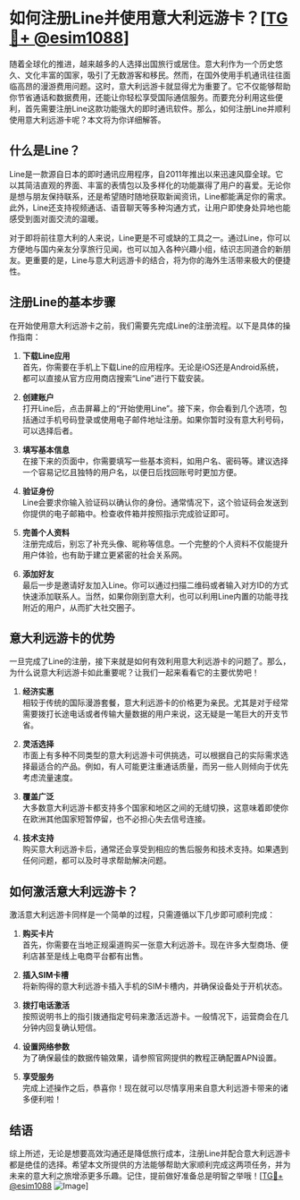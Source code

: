 # 如何注册Line并使用意大利远游卡？[[TG💪+ @esim1088](https://t.me/s/esim1088)]

随着全球化的推进，越来越多的人选择出国旅行或居住。意大利作为一个历史悠久、文化丰富的国家，吸引了无数游客和移民。然而，在国外使用手机通讯往往面临高昂的漫游费用问题。这时，意大利远游卡就显得尤为重要了。它不仅能够帮助你节省通话和数据费用，还能让你轻松享受国际通信服务。而要充分利用这些便利，首先需要注册Line这款功能强大的即时通讯软件。那么，如何注册Line并顺利使用意大利远游卡呢？本文将为你详细解答。

## 什么是Line？

Line是一款源自日本的即时通讯应用程序，自2011年推出以来迅速风靡全球。它以其简洁直观的界面、丰富的表情包以及多样化的功能赢得了用户的喜爱。无论你是想与朋友保持联系，还是希望随时随地获取新闻资讯，Line都能满足你的需求。此外，Line还支持视频通话、语音聊天等多种沟通方式，让用户即使身处异地也能感受到面对面交流的温暖。

对于即将前往意大利的人来说，Line更是不可或缺的工具之一。通过Line，你可以方便地与国内亲友分享旅行见闻，也可以加入各种兴趣小组，结识志同道合的新朋友。更重要的是，Line与意大利远游卡的结合，将为你的海外生活带来极大的便捷性。

## 注册Line的基本步骤

在开始使用意大利远游卡之前，我们需要先完成Line的注册流程。以下是具体的操作指南：

1. **下载Line应用**  
   首先，你需要在手机上下载Line的应用程序。无论是iOS还是Android系统，都可以直接从官方应用商店搜索“Line”进行下载安装。

2. **创建账户**  
   打开Line后，点击屏幕上的“开始使用Line”。接下来，你会看到几个选项，包括通过手机号码登录或使用电子邮件地址注册。如果你暂时没有意大利号码，可以选择后者。

3. **填写基本信息**  
   在接下来的页面中，你需要填写一些基本资料，如用户名、密码等。建议选择一个容易记忆且独特的用户名，以便日后找回账号时更加方便。

4. **验证身份**  
   Line会要求你输入验证码以确认你的身份。通常情况下，这个验证码会发送到你提供的电子邮箱中。检查收件箱并按照指示完成验证即可。

5. **完善个人资料**  
   注册完成后，别忘了补充头像、昵称等信息。一个完整的个人资料不仅能提升用户体验，也有助于建立更紧密的社会关系网。

6. **添加好友**  
   最后一步是邀请好友加入Line。你可以通过扫描二维码或者输入对方ID的方式快速添加联系人。当然，如果你刚到意大利，也可以利用Line内置的功能寻找附近的用户，从而扩大社交圈子。

## 意大利远游卡的优势

一旦完成了Line的注册，接下来就是如何有效利用意大利远游卡的问题了。那么，为什么说意大利远游卡如此重要呢？让我们一起来看看它的主要优势吧！

1. **经济实惠**  
   相较于传统的国际漫游套餐，意大利远游卡的价格更为亲民。尤其是对于经常需要拨打长途电话或者传输大量数据的用户来说，这无疑是一笔巨大的开支节省。

2. **灵活选择**  
   市面上有多种不同类型的意大利远游卡可供挑选，可以根据自己的实际需求选择最适合的产品。例如，有人可能更注重通话质量，而另一些人则倾向于优先考虑流量速度。

3. **覆盖广泛**  
   大多数意大利远游卡都支持多个国家和地区之间的无缝切换，这意味着即使你在欧洲其他国家短暂停留，也不必担心失去信号连接。

4. **技术支持**  
   购买意大利远游卡后，通常还会享受到相应的售后服务和技术支持。如果遇到任何问题，都可以及时寻求帮助解决问题。

## 如何激活意大利远游卡？

激活意大利远游卡同样是一个简单的过程，只需遵循以下几步即可顺利完成：

1. **购买卡片**  
   首先，你需要在当地正规渠道购买一张意大利远游卡。现在许多大型商场、便利店甚至是线上电商平台都有出售。

2. **插入SIM卡槽**  
   将新购得的意大利远游卡插入手机的SIM卡槽内，并确保设备处于开机状态。

3. **拨打电话激活**  
   按照说明书上的指引拨通指定号码来激活远游卡。一般情况下，运营商会在几分钟内回复确认短信。

4. **设置网络参数**  
   为了确保最佳的数据传输效果，请参照官网提供的教程正确配置APN设置。

5. **享受服务**  
   完成上述操作之后，恭喜你！现在就可以尽情享用来自意大利远游卡带来的诸多便利啦！

## 结语

综上所述，无论是想要高效沟通还是降低旅行成本，注册Line并配合意大利远游卡都是绝佳的选择。希望本文所提供的方法能够帮助大家顺利完成这两项任务，并为未来的意大利之旅增添更多乐趣。记住，提前做好准备总是明智之举哦！[[TG💪+ @esim1088](https://t.me/s/esim1088) ![Image](https://i.postimg.cc/4NQfJmqS/Snipaste-2025-05-13-00-14-12.png)]